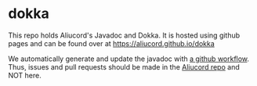 # dokka

This repo holds Aliucord's Javadoc and Dokka. It is hosted using github pages and can be found over at https://aliucord.github.io/dokka

We automatically generate and update the javadoc with [a github workflow](https://github.com/Aliucord/Aliucord/blob/main/.github/workflows/generate-dokka.yml). 
Thus, issues and pull requests should be made in the [Aliucord repo](https://github.com/Aliucord/Aliucord) and NOT here.
